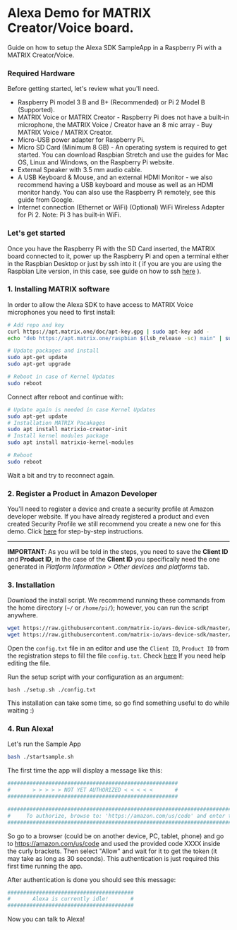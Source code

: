 # Alexa Demo for MATRIX Creator/Voice board.

Guide on how to setup the Alexa SDK SampleApp in a Raspberry Pi with a MATRIX Creator/Voice.

### Required Hardware

Before getting started, let's review what you'll need.
* Raspberry Pi model 3 B and B+ (Recommended) or Pi 2 Model B (Supported).
* MATRIX Voice or MATRIX Creator - Raspberry Pi does not have a built-in microphone, the MATRIX Voice / Creator have an 8 mic array - Buy MATRIX Voice / MATRIX Creator. 
* Micro-USB power adapter for Raspberry Pi.
* Micro SD Card (Minimum 8 GB) - An operating system is required to get started. You can download Raspbian Stretch and use the guides for Mac OS, Linux and Windows, on the Raspberry Pi website.
* External Speaker with 3.5 mm audio cable.
* A USB Keyboard & Mouse, and an external HDMI Monitor - we also recommend having a USB keyboard and mouse as well as an HDMI monitor handy. You can also use the Raspberry Pi remotely, see this guide from Google.
* Internet connection (Ethernet or WiFi)
(Optional) WiFi Wireless Adapter for Pi 2. Note: Pi 3 has built-in WiFi.

### Let's get started

Once you have the Raspberry Pi with the SD Card inserted, the MATRIX board connected to it, power up the Raspberry Pi and open a terminal either in the Raspbian Desktop or just by ssh into it ( if you are you are using the Raspbian Lite version, in this case, see guide on how to ssh [here](https://www.raspberrypi.org/documentation/remote-access/ssh/) ).

### 1. Installing MATRIX software

In order to allow the Alexa SDK to have access to MATRIX Voice microphones you need to first install:

```bash
# Add repo and key
curl https://apt.matrix.one/doc/apt-key.gpg | sudo apt-key add -
echo "deb https://apt.matrix.one/raspbian $(lsb_release -sc) main" | sudo tee /etc/apt/sources.list.d/matrixlabs.list

# Update packages and install
sudo apt-get update
sudo apt-get upgrade

# Reboot in case of Kernel Updates
sudo reboot

```

Connect after reboot and continue with:

```bash
# Update again is needed in case Kernel Updates
sudo apt-get update
# Installation MATRIX Pacakages
sudo apt install matrixio-creator-init
# Install kernel modules package
sudo apt install matrixio-kernel-modules

# Reboot
sudo reboot
```

Wait a bit and try to reconnect again.

### 2. Register a Product in Amazon Developer 

You'll need to register a device and create a security profile at  Amazon developer website. If you have already registered a product and even created Security Profile we still recommend you create a new one for this demo. Click [here](https://github.com/alexa/avs-device-sdk/wiki/Create-Security-Profile) for step-by-step instructions.

***
**IMPORTANT**: As you will be told in the steps, you need to save the **Client ID** and  **Product ID**, in the case of the **Client ID** you specifically need the one generated in *Platform Information > Other devices and platforms* tab.

### 3. Installation

Download the install script. We recommend running these commands from the home directory (`~/` or `/home/pi/`); however, you can run the script anywhere.

```bash
wget https://raw.githubusercontent.com/matrix-io/avs-device-sdk/master/tools/MatrixLabs/setup.sh
wget https://raw.githubusercontent.com/matrix-io/avs-device-sdk/master/tools/MatrixLabs/config.txt
```

Open the `config.txt` file in an editor and use the `Client ID`, `Product ID` from the registration steps to fill the file `config.txt`. Check [here](https://www.raspberrypi.org/magpi/edit-text/) If you need help editing the file.

Run the setup script with your configuration as an argument:
```
bash ./setup.sh ./config.txt
```
This installation can take some time, so go find something useful to do while waiting :)

### 4. Run Alexa!

Let's run the Sample App

```bash
bash ./startsample.sh
```

The first time the app will display a message like this:

```bash
######################################################
#       > > > > > NOT YET AUTHORIZED < < < < <       #
######################################################

############################################################################################
#     To authorize, browse to: 'https://amazon.com/us/code' and enter the code: {XXXX}     #
############################################################################################
```

So go to a browser (could be on another device, PC, tablet, phone) and go to https://amazon.com/us/code and used the provided code XXXX inside the curly brackets. Then select "Allow" and wait for it to get the token (it may take as long as 30 seconds). This authentication is just required this first time running the app.

After authentication is done you should see this message:

```bash
########################################
#       Alexa is currently idle!       #
########################################
```

Now you can talk to Alexa!